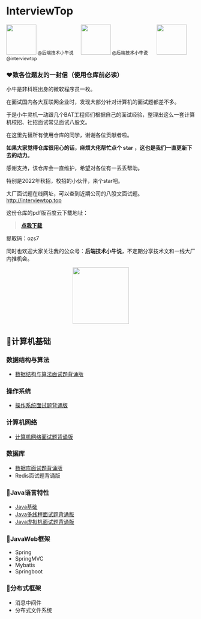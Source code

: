 # InterviewTop

<div  align="left">   <a href = "https://www.zhihu.com/people/yi-zhi-zi-dong-bian-ma-ji"><img src="https://img.shields.io/badge/Zhihu-知乎-blue" width = "80px" hight = "50px"/></a><span style="font-size:12px">&nbsp@后端技术小牛说</span>&nbsp&nbsp&nbsp&nbsp
    <a href = "https://mp.weixin.qq.com/s/PXuHPGjAjlQrlFdi4m1_4w"><img src="https://img.shields.io/badge/WX-公众号-green" width = "80px" hight = "50px"/></a><span style="font-size:12px">&nbsp@后端技术小牛说</span>
    &nbsp&nbsp&nbsp&nbsp
    <a href = "https://github.com/autoencoder-github/interviewtop"><img src="https://img.shields.io/badge/GitHub-仓库-red" width = "80px" hight = "50px"/></a><span style="font-size:12px">&nbsp @interviewtop</span> 
     </div>

### **❤️致各位题友的一封信（使用仓库前必读）**
小牛是非科班出身的微软程序员一枚。

在面试国内各大互联网企业时，发现大部分针对计算机的面试题都差不多。

于是小牛灵机一动跟几个BAT工程师们根据自己的面试经验，整理出这么一套计算机校招、社招面试常见面试八股文。

在这里先替所有使用仓库的同学，谢谢各位贡献者啦。

**如果大家觉得仓库很用心的话，麻烦大佬帮忙点个 star ，这也是我们一直更新下去的动力。**

感谢支持，该仓库会一直维护，希望对各位有一丢丢帮助。

特别是2022年秋招，校招的小伙伴，来个star吧。

大厂面试题在线网址，可以查到近期公司的八股文面试题。http://interviewtop.top



这份仓库的pdf版百度云下载地址：
>  [**点我下载**](https://pan.baidu.com/s/1jSJWShuC__vcMHqEQyntNw)
> 
提取码：ozs7

同时也欢迎大家关注我的公众号：**后端技术小牛说**，不定期分享技术文和一线大厂内推机会。

<div  align="center">  <img src="https://cdn.jsdelivr.net/gh/autoencoder-github/acticle/qcode.jpg" width = "150px" hight = "150px"/> </div>

## 📢计算机基础

### 数据结构与算法
- [数据结构与算法面试题背诵版](https://gitee.com/autoencoder/interviewtop/blob/master/%E6%95%B0%E6%8D%AE%E7%BB%93%E6%9E%84%E4%B8%8E%E7%AE%97%E6%B3%95.md)
  
### 操作系统
- [操作系统面试题背诵版](https://gitee.com/autoencoder/interviewtop/blob/master/%E6%93%8D%E4%BD%9C%E7%B3%BB%E7%BB%9F.md)

### 计算机网络
- [计算机网络面试题背诵版](https://gitee.com/autoencoder/interviewtop/blob/master/%E8%AE%A1%E7%AE%97%E6%9C%BA%E7%BD%91%E7%BB%9C.md)
  
### 数据库
- [数据库面试题背诵版](https://gitee.com/autoencoder/interviewtop/blob/master/%E6%95%B0%E6%8D%AE%E5%BA%93.md)
- Redis面试题背诵版

### 🍗Java语言特性
- [Java基础](https://gitee.com/autoencoder/interviewtop/blob/master/Java%E5%9F%BA%E7%A1%80.md)
- [Java多线程面试题背诵版](https://gitee.com/autoencoder/interviewtop/blob/master/Java%E5%A4%9A%E7%BA%BF%E7%A8%8B.md)
- [Java虚拟机面试题背诵版](https://gitee.com/autoencoder/interviewtop/blob/master/java%E8%99%9A%E6%8B%9F%E6%9C%BA.md)

### 🍗JavaWeb框架
- Spring
- SpringMVC
- Mybatis
- Springboot

### 🍖分布式框架
- 消息中间件
- 分布式文件系统


